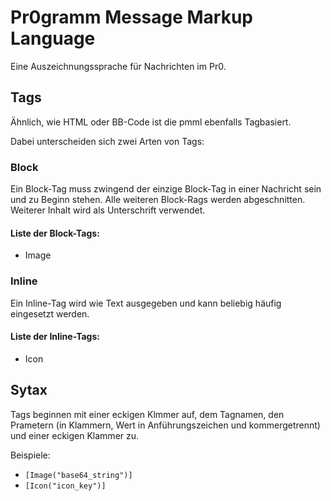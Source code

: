 # Pr0gramm Message Markup Language

Eine Auszeichnungssprache für Nachrichten im Pr0.

## Tags

Ähnlich, wie HTML oder BB-Code ist die pmml ebenfalls Tagbasiert.

Dabei unterscheiden sich zwei Arten von Tags:

### Block

Ein Block-Tag muss zwingend der einzige Block-Tag in einer Nachricht sein und zu Beginn stehen. Alle weiteren Block-Rags werden abgeschnitten. Weiterer Inhalt wird als Unterschrift verwendet.

#### Liste der Block-Tags:

- Image

### Inline

Ein Inline-Tag wird wie Text ausgegeben und kann beliebig häufig eingesetzt werden.

#### Liste der Inline-Tags:

- Icon

## Sytax

Tags beginnen mit einer eckigen Klmmer auf, dem Tagnamen, den Prametern (in Klammern, Wert in Anführungszeichen und kommergetrennt) und einer eckigen Klammer zu.

Beispiele:

- `[Image("base64_string")]`
- `[Icon("icon_key")]`
